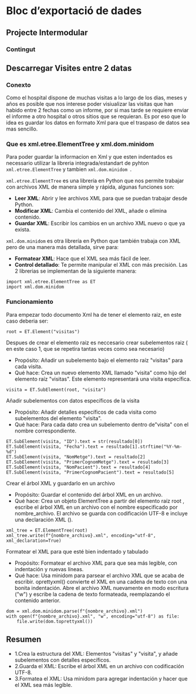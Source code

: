 # Bloc d’exportació de dades
## Projecte Intermodular
### Contingut


## Descarregar Visites entre 2 datas
### Conexto
Como el hospital dispone de muchas visitas a lo largo de los dias, meses y años es posible que nos interese poder visiualizar las visitas que han 
habido entre 2 fechas como un informe, por si mas tarde se requiere enviar el informe a otro hospital o otros sitios que se requieran.
Es por eso que lo idea es guardar los datos en formato Xml para que el traspaso de datos sea mas sencillo.

### Que es xml.etree.ElementTree y xml.dom.minidom 

Para poder guardar la informacion en Xml y que esten indentados es necessario utilizar la libreria integrada/estandart de pyhton ```xml.etree.ElementTree``` y tambien ```xml.dom.minidom ```.

```xml.etree.ElementTree``` es una librería en Python que nos permite trabajar con archivos XML de manera simple y rápida, algunas funciones son:

  -  **Leer XML**: Abrir y lee archivos XML para que se puedan trabajar desde Python.
  -  **Modificar XML**: Cambia el contenido del XML, añade o elimina contenido.
  -  **Guardar XML**: Escribir los cambios en un archivo XML nuevo o que ya exista.

```xml.dom.minidom```  es otra librería en Python que también trabaja con XML pero de una manera más detallada, sirve para:
  -  **Formatear XML**: Hace que el XML sea más fácil de leer.
  -  **Control detallado**: Te permite manipular el XML con más precisión.
Las 2 librerias se implementan de la siguiente manera:
```
import xml.etree.ElementTree as ET
import xml.dom.minidom
```
### Funcionamiento

Para empezar todo documento Xml ha de tener el elemento raiz, en este caso deberia ser:
```
root = ET.Element("visitas")
```
Despues de crear el elemento raiz es neccesario crear subelementos raiz ( en este caso 1, que se repetira tantas veces como sea necesario)
  -   Propósito: Añadir un subelemento bajo el elemento raíz "visitas" para cada visita.
  -   Qué hace: Crea un nuevo elemento XML llamado "visita" como hijo del elemento raíz "visitas". Este elemento representará una visita específica.
```
visita = ET.SubElement(root, "visita")
```
Añadir subelementos con datos específicos de la visita
  -  Propósito: Añadir detalles específicos de cada visita como subelementos del elemento "visita".
  -  Qué hace: Para cada dato crea un subelemento dentro de"visita" con el nombre correspondiente.
```
ET.SubElement(visita, "ID").text = str(resultado[0])
ET.SubElement(visita, "Fecha").text = resultado[1].strftime("%Y-%m-%d")
ET.SubElement(visita, "NomMetge").text = resultado[2]
ET.SubElement(visita, "PrimerCognomMetge").text = resultado[3]
ET.SubElement(visita, "NomPacient").text = resultado[4]
ET.SubElement(visita, "PrimerCognomPacient").text = resultado[5]
```
Crear el árbol XML y guardarlo en un archivo

  -  Propósito: Guardar el contenido del árbol XML en un archivo.
  -  Qué hace: Crea un objeto ElementTree a partir del elemento raíz root , escribe el árbol XML en un archivo con el nombre especificado por nombre_archivo.
     El archivo se guarda con codificación UTF-8 e incluye una declaración XML (<?xml version='1.0' encoding='utf-8'?>).
```
xml_tree = ET.ElementTree(root)
xml_tree.write(f"{nombre_archivo}.xml", encoding="utf-8", xml_declaration=True)
```
Formatear el XML para que esté bien indentado y tabulado

  -  Propósito: Formatear el archivo XML para que sea más legible, con indentación y nuevas líneas.
  -  Qué hace: Usa minidom para parsear el archivo XML que se acaba de escribir.
     oprettyxml() convierte el XML en una cadena de texto con una bonita indentación.
     Abre el archivo XML nuevamente en modo escritura ("w") y escribe la cadena de texto formateada, reemplazando el contenido anterior.
```
dom = xml.dom.minidom.parse(f"{nombre_archivo}.xml")
with open(f"{nombre_archivo}.xml", "w", encoding="utf-8") as file:
    file.write(dom.toprettyxml())
```
## Resumen

  -  1.Crea la estructura del XML: Elementos "visitas" y "visita", y añade subelementos con detalles específicos.
  -  2.Guarda el XML: Escribe el árbol XML en un archivo con codificación UTF-8.
  -  3.Formatea el XML: Usa minidom para agregar indentación y hacer que el XML sea más legible.











